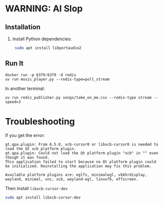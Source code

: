 # WARNING: AI Slop

## Installation

1. Install Python dependencies:
   ```bash
    sudo apt install libportaudio2
   ```

## Run It

```
docker run -p 6379:6379 -d redis
uv run music_player.py --redis-type=poll_stream
```

In another terminal:

```
uv run redis_publisher.py songs/take_on_me.csv --redis-type stream --speed=3
```

# Troubleshooting

If you get the error:

```
qt.qpa.plugin: From 6.5.0, xcb-cursor0 or libxcb-cursor0 is needed to load the Qt xcb platform plugin.
qt.qpa.plugin: Could not load the Qt platform plugin "xcb" in "" even though it was found.
This application failed to start because no Qt platform plugin could be initialized. Reinstalling the application may fix this problem.

Available platform plugins are: eglfs, minimalegl, vkkhrdisplay, wayland, minimal, vnc, xcb, wayland-egl, linuxfb, offscreen.
```

Then install `libxcb-cursor-dev`

```bash
sudo apt install libxcb-cursor-dev
```
